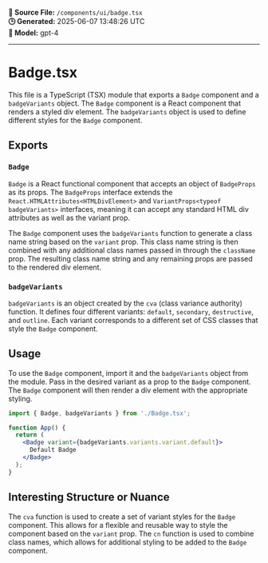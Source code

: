 **📄 Source File:** `/components/ui/badge.tsx`  
**🕒 Generated:** 2025-06-07 13:48:26 UTC  
**🤖 Model:** gpt-4

---

# Badge.tsx

This file is a TypeScript (TSX) module that exports a `Badge` component and a `badgeVariants` object. The `Badge` component is a React component that renders a styled div element. The `badgeVariants` object is used to define different styles for the `Badge` component.

## Exports

### `Badge`

`Badge` is a React functional component that accepts an object of `BadgeProps` as its props. The `BadgeProps` interface extends the `React.HTMLAttributes<HTMLDivElement>` and `VariantProps<typeof badgeVariants>` interfaces, meaning it can accept any standard HTML div attributes as well as the variant prop.

The `Badge` component uses the `badgeVariants` function to generate a class name string based on the `variant` prop. This class name string is then combined with any additional class names passed in through the `className` prop. The resulting class name string and any remaining props are passed to the rendered div element.

### `badgeVariants`

`badgeVariants` is an object created by the `cva` (class variance authority) function. It defines four different variants: `default`, `secondary`, `destructive`, and `outline`. Each variant corresponds to a different set of CSS classes that style the `Badge` component.

## Usage

To use the `Badge` component, import it and the `badgeVariants` object from the module. Pass in the desired variant as a prop to the `Badge` component. The `Badge` component will then render a div element with the appropriate styling.

```jsx
import { Badge, badgeVariants } from './Badge.tsx';

function App() {
  return (
    <Badge variant={badgeVariants.variants.variant.default}>
      Default Badge
    </Badge>
  );
}
```

## Interesting Structure or Nuance

The `cva` function is used to create a set of variant styles for the `Badge` component. This allows for a flexible and reusable way to style the component based on the `variant` prop. The `cn` function is used to combine class names, which allows for additional styling to be added to the `Badge` component.